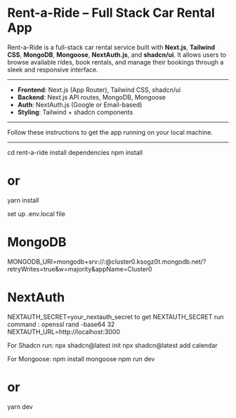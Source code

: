 #  Rent-a-Ride – Full Stack Car Rental App

Rent-a-Ride is a full-stack car rental service built with **Next.js**, **Tailwind CSS**, **MongoDB**, **Mongoose**, **NextAuth.js**, and **shadcn/ui**. It allows users to browse available rides, book rentals, and manage their bookings through a sleek and responsive interface.

---


- **Frontend**: Next.js (App Router), Tailwind CSS, shadcn/ui
- **Backend**: Next.js API routes, MongoDB, Mongoose
- **Auth**: NextAuth.js (Google or Email-based)
- **Styling**: Tailwind + shadcn components

---


Follow these instructions to get the app running on your local machine.

---


cd rent-a-ride
install dependencies
npm install
# or
yarn install


set up .env.local file

# MongoDB
MONGODB_URI=mongodb+srv://<username>:<password>@cluster0.ksogz0t.mongodb.net/?retryWrites=true&w=majority&appName=Cluster0

# NextAuth
NEXTAUTH_SECRET=your_nextauth_secret
to get NEXTAUTH_SECRET run command : openssl rand -base64 32
NEXTAUTH_URL=http://localhost:3000

For Shadcn run:
npx shadcn@latest init
npx shadcn@latest add calendar

For Mongoose:
    npm install mongoose
npm run dev
# or
yarn dev
